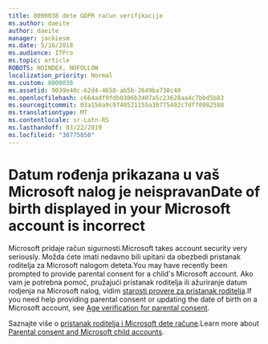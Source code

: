```yaml
---
title: 8000038 dete GDPR račun verifikacije
ms.author: daeite
author: daeite
manager: jackiesm
ms.date: 5/16/2018
ms.audience: ITPro
ms.topic: article
ROBOTS: NOINDEX, NOFOLLOW
localization_priority: Normal
ms.custom: 8000038
ms.assetid: 9039e40c-62d4-4658-ab5b-2649ba738c40
ms.openlocfilehash: c664adf9fdb0306b3407a5c23628aa4c7bbd5b83
ms.sourcegitcommit: 03a156a9c9740521155a30775492c7dff0982588
ms.translationtype: MT
ms.contentlocale: sr-Latn-RS
ms.lasthandoff: 03/22/2019
ms.locfileid: "30775850"
---
```

# <a name="date-of-birth-displayed-in-your-microsoft-account-is-incorrect"></a><span data-ttu-id="9651b-102">Datum rođenja prikazana u vaš Microsoft nalog je neispravan</span><span class="sxs-lookup"><span data-stu-id="9651b-102">Date of birth displayed in your Microsoft account is incorrect</span></span>

<span data-ttu-id="9651b-103">Microsoft pridaje račun sigurnosti.</span><span class="sxs-lookup"><span data-stu-id="9651b-103">Microsoft takes account security very seriously.</span></span> <span data-ttu-id="9651b-104">Možda ćete imati nedavno bili upitani da obezbedi pristanak roditelja za Microsoft nalogom deteta.</span><span class="sxs-lookup"><span data-stu-id="9651b-104">You may have recently been prompted to provide parental consent for a child's Microsoft account.</span></span> <span data-ttu-id="9651b-105">Ako vam je potrebna pomoć, pružajući pristanak roditelja ili ažuriranje datum rodjenja na Microsoft nalog, vidim [starosti provere za pristanak roditelja](https://go.microsoft.com/fwlink/p/?linkid=874364).</span><span class="sxs-lookup"><span data-stu-id="9651b-105">If you need help providing parental consent or updating the date of birth on a Microsoft account, see [Age verification for parental consent](https://go.microsoft.com/fwlink/p/?linkid=874364).</span></span>
  
<span data-ttu-id="9651b-106">Saznajte više o [pristanak roditelja i Microsoft dete račune](https://go.microsoft.com/fwlink/p/?linkid=874365).</span><span class="sxs-lookup"><span data-stu-id="9651b-106">Learn more about [Parental consent and Microsoft child accounts](https://go.microsoft.com/fwlink/p/?linkid=874365).</span></span>
  

